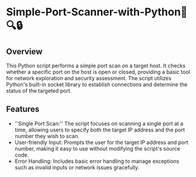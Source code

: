 # Simple-Port-Scanner-with-Python🐍🔍🔒

## Overview

This Python script performs a simple port scan on a target host. It checks whether a specific port on the host is open or closed, providing a basic tool for network exploration and security assessment. The script utilizes Python's built-in socket library to establish connections and determine the status of the targeted port.

## Features

- ''Single Port Scan:'' The script focuses on scanning a single port at a time, allowing users to specify both the target IP address and the port number they wish to scan.
- User-friendly Input: Prompts the user for the target IP address and port number, making it easy to use without modifying the script's source code.
- Error Handling: Includes basic error handling to manage exceptions such as invalid inputs or network issues gracefully.
